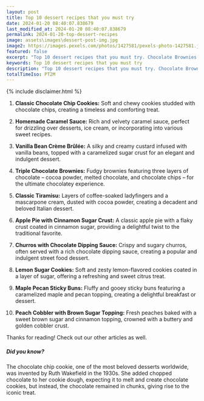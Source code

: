 ```yaml
---
layout: post
title: Top 10 dessert recipes that you must try
date: 2024-01-20 08:40:07.838679
last_modified_at: 2024-01-20 08:40:07.838679
permalink: 2024-01-20-top-dessert-recipes
image: assets\images\dessert-post-img.jpg
image2: https://images.pexels.com/photos/1427581/pexels-photo-1427581.jpeg?auto=compress&cs=tinysrgb&h=650&w=940
featured: false
excerpt: "Top 10 dessert recipes that you must try. Chocolate Brownies, Tiramisu made it to our top 10 list. Click to see if your favourite dessert made it to our top 10 list."
keywords: Top 10 dessert recipes that you must try
description: "Top 10 dessert recipes that you must try. Chocolate Brownies, Tiramisu made it to our top 10 list. Click to see if your favourite dessert made it to our top 10 list."
totalTimeIso: PT2M
---
```

{% include disclaimer.html %}


1. **Classic Chocolate Chip Cookies:**
   Soft and chewy cookies studded with chocolate chips, creating a timeless and comforting treat.

2. **Homemade Caramel Sauce:**
   Rich and velvety caramel sauce, perfect for drizzling over desserts, ice cream, or incorporating into various sweet recipes.

3. **Vanilla Bean Crème Brûlée:**
   A silky and creamy custard infused with vanilla beans, topped with a caramelized sugar crust for an elegant and indulgent dessert.

4. **Triple Chocolate Brownies:**
   Fudgy brownies featuring three layers of chocolate – cocoa powder, melted chocolate, and chocolate chips – for the ultimate chocolatey experience.

5. **Classic Tiramisu:**
   Layers of coffee-soaked ladyfingers and a mascarpone cream, dusted with cocoa powder, creating a decadent and beloved Italian dessert.

6. **Apple Pie with Cinnamon Sugar Crust:**
   A classic apple pie with a flaky crust coated in cinnamon sugar, providing a delightful twist to the traditional favorite.

7. **Churros with Chocolate Dipping Sauce:**
   Crispy and sugary churros, often served with a rich chocolate dipping sauce, creating a popular and indulgent street food dessert.

8. **Lemon Sugar Cookies:**
   Soft and zesty lemon-flavored cookies coated in a layer of sugar, offering a refreshing and sweet citrus treat.

9. **Maple Pecan Sticky Buns:**
   Fluffy and gooey sticky buns featuring a caramelized maple and pecan topping, creating a delightful breakfast or dessert.

10. **Peach Cobbler with Brown Sugar Topping:**
    Fresh peaches baked with a sweet brown sugar and cinnamon topping, crowned with a buttery and golden cobbler crust.

Thanks for reading! Check out our other articles as well.

<div class="card" style="margin-bottom:1rem">
  <div class="card-body">
    <h5 class="card-title">Did you know?</h5>
    <p class="card-text">The chocolate chip cookie, one of the most beloved desserts worldwide, was invented by Ruth Wakefield in the 1930s. She added chopped chocolate to her cookie dough, expecting it to melt and create chocolate cookies, but instead, the chocolate remained in chunks, giving rise to the iconic treat.</p>
  </div>
</div>
